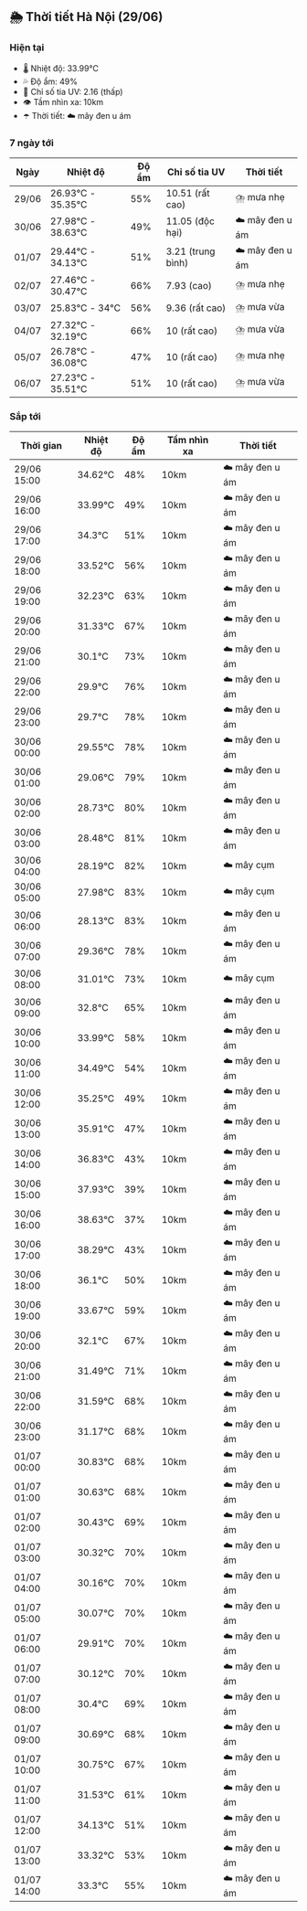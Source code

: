 ## 🌦️ Thời tiết Hà Nội (29/06)

### Hiện tại

- 🌡️ Nhiệt độ: 33.99℃
- 💦 Độ ẩm: 49%
- 🌟 Chỉ số tia UV: 2.16 (thấp)
- 👁️ Tầm nhìn xa: 10km
- ☂️ Thời tiết: ☁️ mây đen u ám

### 7 ngày tới

| Ngày | Nhiệt độ | Độ ẩm | Chỉ số tia UV | Thời tiết |
| --- | --- | --- | --- | --- |
| 29/06 | 26.93℃ - 35.35℃ | 55% | 10.51 (rất cao) | ⛈️ mưa nhẹ |
| 30/06 | 27.98℃ - 38.63℃ | 49% | 11.05 (độc hại) | ☁️ mây đen u ám |
| 01/07 | 29.44℃ - 34.13℃ | 51% | 3.21 (trung bình) | ☁️ mây đen u ám |
| 02/07 | 27.46℃ - 30.47℃ | 66% | 7.93 (cao) | ⛈️ mưa nhẹ |
| 03/07 | 25.83℃ - 34℃ | 56% | 9.36 (rất cao) | ⛈️ mưa vừa |
| 04/07 | 27.32℃ - 32.19℃ | 66% | 10 (rất cao) | ⛈️ mưa vừa |
| 05/07 | 26.78℃ - 36.08℃ | 47% | 10 (rất cao) | ⛈️ mưa nhẹ |
| 06/07 | 27.23℃ - 35.51℃ | 51% | 10 (rất cao) | ⛈️ mưa vừa |

### Sắp tới

| Thời gian | Nhiệt độ | Độ ẩm | Tầm nhìn xa | Thời tiết |
| --- | --- | --- | --- | --- |
| 29/06 15:00 | 34.62℃ | 48% | 10km | ☁️ mây đen u ám |
| 29/06 16:00 | 33.99℃ | 49% | 10km | ☁️ mây đen u ám |
| 29/06 17:00 | 34.3℃ | 51% | 10km | ☁️ mây đen u ám |
| 29/06 18:00 | 33.52℃ | 56% | 10km | ☁️ mây đen u ám |
| 29/06 19:00 | 32.23℃ | 63% | 10km | ☁️ mây đen u ám |
| 29/06 20:00 | 31.33℃ | 67% | 10km | ☁️ mây đen u ám |
| 29/06 21:00 | 30.1℃ | 73% | 10km | ☁️ mây đen u ám |
| 29/06 22:00 | 29.9℃ | 76% | 10km | ☁️ mây đen u ám |
| 29/06 23:00 | 29.7℃ | 78% | 10km | ☁️ mây đen u ám |
| 30/06 00:00 | 29.55℃ | 78% | 10km | ☁️ mây đen u ám |
| 30/06 01:00 | 29.06℃ | 79% | 10km | ☁️ mây đen u ám |
| 30/06 02:00 | 28.73℃ | 80% | 10km | ☁️ mây đen u ám |
| 30/06 03:00 | 28.48℃ | 81% | 10km | ☁️ mây đen u ám |
| 30/06 04:00 | 28.19℃ | 82% | 10km | ☁️ mây cụm |
| 30/06 05:00 | 27.98℃ | 83% | 10km | ☁️ mây cụm |
| 30/06 06:00 | 28.13℃ | 83% | 10km | ☁️ mây đen u ám |
| 30/06 07:00 | 29.36℃ | 78% | 10km | ☁️ mây đen u ám |
| 30/06 08:00 | 31.01℃ | 73% | 10km | ☁️ mây cụm |
| 30/06 09:00 | 32.8℃ | 65% | 10km | ☁️ mây đen u ám |
| 30/06 10:00 | 33.99℃ | 58% | 10km | ☁️ mây đen u ám |
| 30/06 11:00 | 34.49℃ | 54% | 10km | ☁️ mây đen u ám |
| 30/06 12:00 | 35.25℃ | 49% | 10km | ☁️ mây đen u ám |
| 30/06 13:00 | 35.91℃ | 47% | 10km | ☁️ mây đen u ám |
| 30/06 14:00 | 36.83℃ | 43% | 10km | ☁️ mây đen u ám |
| 30/06 15:00 | 37.93℃ | 39% | 10km | ☁️ mây đen u ám |
| 30/06 16:00 | 38.63℃ | 37% | 10km | ☁️ mây đen u ám |
| 30/06 17:00 | 38.29℃ | 43% | 10km | ☁️ mây đen u ám |
| 30/06 18:00 | 36.1℃ | 50% | 10km | ☁️ mây đen u ám |
| 30/06 19:00 | 33.67℃ | 59% | 10km | ☁️ mây đen u ám |
| 30/06 20:00 | 32.1℃ | 67% | 10km | ☁️ mây đen u ám |
| 30/06 21:00 | 31.49℃ | 71% | 10km | ☁️ mây đen u ám |
| 30/06 22:00 | 31.59℃ | 68% | 10km | ☁️ mây đen u ám |
| 30/06 23:00 | 31.17℃ | 68% | 10km | ☁️ mây đen u ám |
| 01/07 00:00 | 30.83℃ | 68% | 10km | ☁️ mây đen u ám |
| 01/07 01:00 | 30.63℃ | 68% | 10km | ☁️ mây đen u ám |
| 01/07 02:00 | 30.43℃ | 69% | 10km | ☁️ mây đen u ám |
| 01/07 03:00 | 30.32℃ | 70% | 10km | ☁️ mây đen u ám |
| 01/07 04:00 | 30.16℃ | 70% | 10km | ☁️ mây đen u ám |
| 01/07 05:00 | 30.07℃ | 70% | 10km | ☁️ mây đen u ám |
| 01/07 06:00 | 29.91℃ | 70% | 10km | ☁️ mây đen u ám |
| 01/07 07:00 | 30.12℃ | 70% | 10km | ☁️ mây đen u ám |
| 01/07 08:00 | 30.4℃ | 69% | 10km | ☁️ mây đen u ám |
| 01/07 09:00 | 30.69℃ | 68% | 10km | ☁️ mây đen u ám |
| 01/07 10:00 | 30.75℃ | 67% | 10km | ☁️ mây đen u ám |
| 01/07 11:00 | 31.53℃ | 61% | 10km | ☁️ mây đen u ám |
| 01/07 12:00 | 34.13℃ | 51% | 10km | ☁️ mây đen u ám |
| 01/07 13:00 | 33.32℃ | 53% | 10km | ☁️ mây đen u ám |
| 01/07 14:00 | 33.3℃ | 55% | 10km | ☁️ mây đen u ám |
